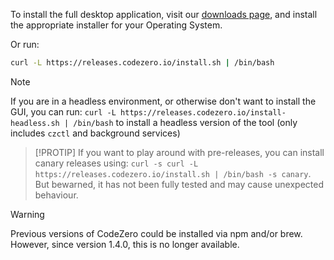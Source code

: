 To install the full desktop application, visit our [downloads page](https://codezero.io/platform/desktop#download-app), and install the appropriate installer for your Operating System.

Or run:

```bash
curl -L https://releases.codezero.io/install.sh | /bin/bash
```

> [!NOTE]
> If you are in a headless environment, or otherwise don't want to install the GUI, you can run: `curl -L https://releases.codezero.io/install-headless.sh | /bin/bash` to install a headless version of the tool (only includes `czctl` and background services)

> [!PROTIP]
> If you want to play around with pre-releases, you can install canary releases using: `curl -s curl -L https://releases.codezero.io/install.sh | /bin/bash -s canary`.  But bewarned, it has not been fully tested and may cause unexpected behaviour.

> [!WARNING]
> Previous versions of CodeZero could be installed via npm and/or brew. However, since version 1.4.0, this is no longer available.
